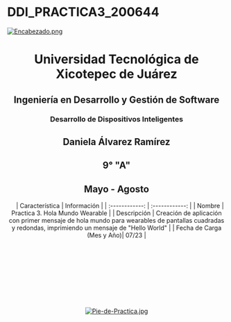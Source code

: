 # DDI_PRACTICA3_200644

[![Encabezado.png](https://i.postimg.cc/PJKtvHNC/Encabezado.png)](https://postimg.cc/K3kXCdPb)

<div align="center">
  
# Universidad Tecnológica de Xicotepec de Juárez

## Ingeniería en Desarrollo y Gestión de Software

### Desarrollo de Dispositivos Inteligentes

## Daniela Álvarez Ramírez
 
## 9° "A"

## Mayo - Agosto


&nbsp;
&nbsp;
|  Característica |  Información |
| :------------: | :------------: |
| Nombre  |  Practica 3. Hola Mundo Wearable |
| Descripción  | Creación de aplicación con primer mensaje de hola mundo para wearables de pantallas cuadradas y redondas, imprimiendo un mensaje de "Hello World" |
|  Fecha de Carga (Mes y Año)| 07/23  |

&nbsp;
&nbsp;

&nbsp;
&nbsp;

<br>
<br>
<br>
<br>

[![Pie-de-Practica.jpg](https://i.postimg.cc/MKKZ2nrV/Pie-de-Practica.jpg)](https://postimg.cc/WtCc01V1)
